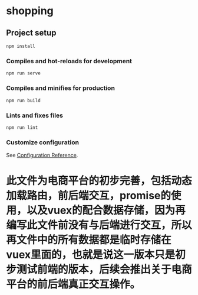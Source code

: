 # shopping

## Project setup
```
npm install
```

### Compiles and hot-reloads for development
```
npm run serve
```

### Compiles and minifies for production
```
npm run build
```

### Lints and fixes files
```
npm run lint
```

### Customize configuration
See [Configuration Reference](https://cli.vuejs.org/config/).

# 此文件为电商平台的初步完善，包括动态加载路由，前后端交互，promise的使用，以及vuex的配合数据存储，因为再编写此文件前没有与后端进行交互，所以再文件中的所有数据都是临时存储在vuex里面的，也就是说这一版本只是初步测试前端的版本，后续会推出关于电商平台的前后端真正交互操作。

